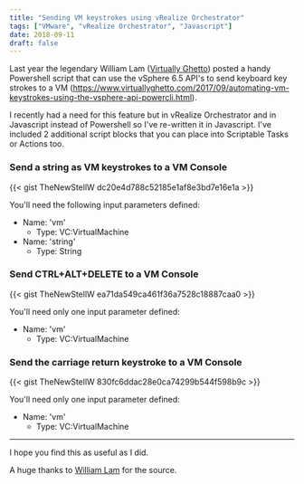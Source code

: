 ```yaml
---
title: "Sending VM keystrokes using vRealize Orchestrator"
tags: ["VMware", "vRealize Orchestrator", "Javascript"]
date: 2018-09-11
draft: false
---
```

Last year the legendary William Lam ([Virtually Ghetto](https://www.virtuallyghetto.com)) posted a handy Powershell script that can use the vSphere 6.5 API's to send keyboard key strokes to a VM (https://www.virtuallyghetto.com/2017/09/automating-vm-keystrokes-using-the-vsphere-api-powercli.html).

I recently had a need for this feature but in vRealize Orchestrator and in Javascript instead of Powershell so I've re-written it in Javascript. I've included 2 additional script blocks that you can place into Scriptable Tasks or Actions too.

### Send a string as VM keystrokes to a VM Console
{{< gist TheNewStellW dc20e4d788c52185e1af8e3bd7e16e1a >}}

You'll need the following input parameters defined:

- Name: 'vm'
  - Type: VC:VirtualMachine
- Name: 'string'
  - Type: String

### Send CTRL+ALT+DELETE to a VM Console
{{< gist TheNewStellW ea71da549ca461f36a7528c18887caa0 >}}

You'll need only one input parameter defined:

- Name: 'vm'
  - Type: VC:VirtualMachine

### Send the carriage return keystroke to a VM Console

{{< gist TheNewStellW 830fc6ddac28e0ca74299b544f598b9c >}}

You'll need only one input parameter defined:

- Name: 'vm'
  - Type: VC:VirtualMachine

-----

I hope you find this as useful as I did.

A huge thanks to [William Lam](https://www.virtuallyghetto.com) for the source.